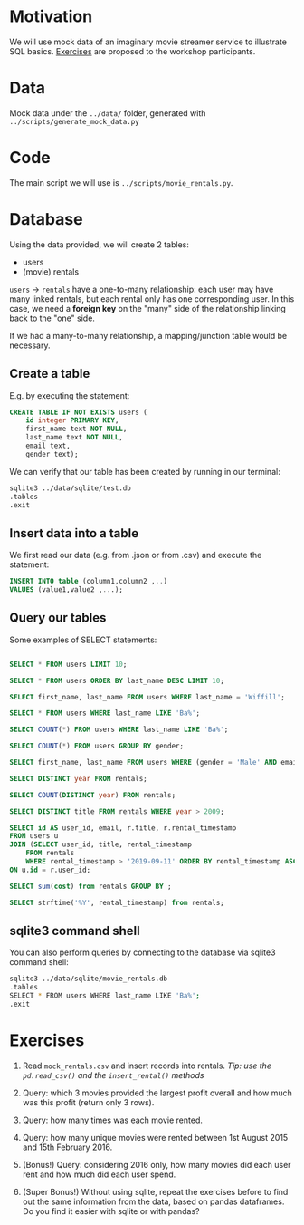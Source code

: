 # Motivation

We will use mock data of an imaginary movie streamer service to illustrate SQL basics. [Exercises](#Exercises) are proposed to the workshop participants.

# Data

Mock data under the `../data/` folder, generated with `../scripts/generate_mock_data.py`

# Code

The main script we will use is `../scripts/movie_rentals.py`.

# Database

Using the data provided, we will create 2 tables:

* users
* (movie) rentals

`users` -> `rentals` have a one-to-many relationship: each user may have many linked rentals, but each rental only has one corresponding user. In this case, we need a **foreign key** on the "many" side of the relationship linking back to the "one" side.

If we had a many-to-many relationship, a mapping/junction table would be necessary.

## Create a table 

E.g. by executing the statement: 

```sql
CREATE TABLE IF NOT EXISTS users (
    id integer PRIMARY KEY,
    first_name text NOT NULL,
    last_name text NOT NULL,
    email text,
    gender text);
```

We can verify that our table has been created by running in our terminal:

```bash
sqlite3 ../data/sqlite/test.db
.tables
.exit
```
	
## Insert data into a table 

We first read our data (e.g. from .json or from .csv) and execute the statement:

```sql
INSERT INTO table (column1,column2 ,..)
VALUES (value1,value2 ,...);
```
	
## Query our tables

Some examples of SELECT statements:


```sql

SELECT * FROM users LIMIT 10;

SELECT * FROM users ORDER BY last_name DESC LIMIT 10;

SELECT first_name, last_name FROM users WHERE last_name = 'Wiffill';

SELECT * FROM users WHERE last_name LIKE 'Ba%';

SELECT COUNT(*) FROM users WHERE last_name LIKE 'Ba%';

SELECT COUNT(*) FROM users GROUP BY gender;

SELECT first_name, last_name FROM users WHERE (gender = 'Male' AND email LIKE '%.edu');

SELECT DISTINCT year FROM rentals;

SELECT COUNT(DISTINCT year) FROM rentals;

SELECT DISTINCT title FROM rentals WHERE year > 2009;

SELECT id AS user_id, email, r.title, r.rental_timestamp
FROM users u
JOIN (SELECT user_id, title, rental_timestamp 
	FROM rentals 
	WHERE rental_timestamp > '2019-09-11' ORDER BY rental_timestamp ASC) r
ON u.id = r.user_id;

SELECT sum(cost) from rentals GROUP BY ;

SELECT strftime('%Y', rental_timestamp) from rentals;

```

## sqlite3 command shell

You can also perform queries by connecting to the database via sqlite3 command shell:

```bash
sqlite3 ../data/sqlite/movie_rentals.db
.tables
SELECT * FROM users WHERE last_name LIKE 'Ba%';
.exit
```
	
# Exercises

1. Read `mock_rentals.csv` and insert records into rentals. *Tip: use the `pd.read_csv()` and the `insert_rental()` methods*

2. Query: which 3 movies provided the largest profit overall and how much was this profit (return only 3 rows).

3. Query: how many times was each movie rented.

4. Query: how many unique movies were rented between 1st August 2015 and 15th February 2016.

5. (Bonus!) Query: considering 2016 only, how many movies did each user rent and how much did each user spend.

6. (Super Bonus!) Without using sqlite, repeat the exercises before to find out the same information from the data, based on pandas dataframes. Do you find it easier with sqlite or with pandas?
